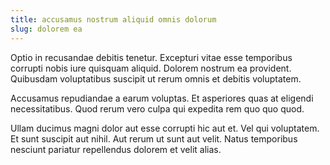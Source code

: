 ```yaml
---
title: accusamus nostrum aliquid omnis dolorum
slug: dolorem ea
---
```


Optio in recusandae debitis tenetur. Excepturi vitae esse temporibus corrupti nobis iure quisquam aliquid. Dolorem nostrum ea provident. Quibusdam voluptatibus suscipit ut rerum omnis et debitis voluptatem.

Accusamus repudiandae a earum voluptas. Et asperiores quas at eligendi necessitatibus. Quod rerum vero culpa qui expedita rem quo quo quod.

Ullam ducimus magni dolor aut esse corrupti hic aut et. Vel qui voluptatem. Et sunt suscipit aut nihil. Aut rerum ut sunt aut velit. Natus temporibus nesciunt pariatur repellendus dolorem et velit alias.
